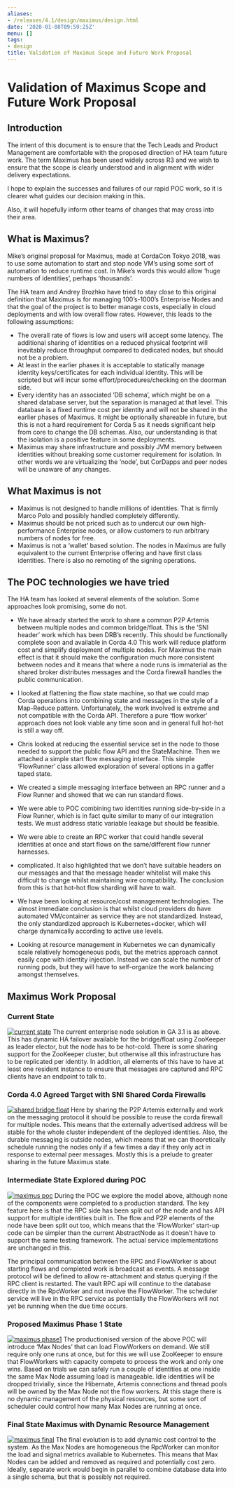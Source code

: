 ```yaml
---
aliases:
- /releases/4.1/design/maximus/design.html
date: '2020-01-08T09:59:25Z'
menu: []
tags:
- design
title: Validation of Maximus Scope and Future Work Proposal
---
```



# Validation of Maximus Scope and Future Work Proposal


## Introduction

The intent of this document is to ensure that the Tech Leads and Product Management are comfortable with the proposed
direction of HA team future work. The term Maximus has been used widely across R3 and we wish to ensure that the scope
is clearly understood and in alignment with wider delivery expectations.

I hope to explain the successes and failures of our rapid POC work, so it is clearer what guides our decision making in
this.

Also, it will hopefully inform other teams of changes that may cross into their area.


## What is Maximus?

Mike’s original proposal for Maximus, made at CordaCon Tokyo 2018, was to use some automation to start and stop node
VM’s using some sort of automation to reduce runtime cost. In Mike’s words this would allow ‘huge numbers of
identities’, perhaps ‘thousands’.

The HA team and Andrey Brozhko have tried to stay close to this original definition that Maximus is for managing
100’s-1000’s Enterprise Nodes and that the goal of the project is to better manage costs, especially in cloud
deployments and with low overall flow rates. However, this leads to the following assumptions:


* The overall rate of flows is low and users will accept some latency. The additional sharing of identities on a
reduced physical footprint will inevitably reduce throughput compared to dedicated nodes, but should not be a problem.
* At least in the earlier phases it is acceptable to statically manage identity keys/certificates for each individual
identity. This will be scripted but will incur some effort/procedures/checking on the doorman side.
* Every identity has an associated ‘DB schema’, which might be on a shared database server, but the separation is
managed at that level. This database is a fixed runtime cost per identity and will not be shared in the earlier phases
of Maximus. It might be optionally shareable in future, but this is not a hard requirement for Corda 5 as it needs
significant help from core to change the DB schemas. Also, our understanding is that the isolation is a positive feature
in some deployments.
* Maximus may share infrastructure and possibly JVM memory between identities without breaking some customer
requirement for isolation. In other words we are virtualizing the ‘node’, but CorDapps and peer nodes will be unaware of
any changes.


## What Maximus is not


* Maximus is not designed to handle millions of identities. That is firmly Marco Polo and possibly handled completely
differently.
* Maximus should be not priced such as to undercut our own high-performance Enterprise nodes, or allow customers to run
arbitrary numbers of nodes for free.
* Maximus is not a ‘wallet’ based solution. The nodes in Maximus are fully equivalent to the current Enterprise
offering and have first class identities. There is also no remoting of the signing operations.


## The POC technologies we have tried

The HA team has looked at several elements of the solution. Some approaches look promising, some do not.


* We have already started the work to share a common P2P Artemis between multiple nodes and common bridge/float. This
is the ‘SNI header’ work which has been DRB’s recently. This should be functionally complete soon and available in Corda
4.0 This work will reduce platform cost and simplify deployment of multiple nodes. For Maximus the main effect is that it
should make the configuration much more consistent between nodes and it means that where a node runs is immaterial as
the shared broker distributes messages and the Corda firewall handles the public communication.
* I looked at flattening the flow state machine, so that we could map Corda operations into combining state and
messages in the style of a Map-Reduce pattern. Unfortunately, the work involved is extreme and not compatible with the
Corda API. Therefore a pure ‘flow worker’ approach does not look viable any time soon and in general full hot-hot is
still a way off.
* Chris looked at reducing the essential service set in the node to those needed to support the public flow API and the
StateMachine. Then we attached a simple start flow messaging interface. This simple ‘FlowRunner’ class allowed
exploration of several options in a gaffer taped state.
* We created a simple messaging interface between an RPC runner and a Flow Runner and showed that we can run
standard flows.
* We were able to POC combining two identities running side-by-side in a Flow Runner, which is in fact quite similar
to many of our integration tests. We must address static variable leakage but should be feasible.
* We were able to create an RPC worker that could handle several identities at once and start flows on the
same/different flow runner harnesses.


* complicated. It also highlighted that we don’t have suitable headers on our messages and that the message header
whitelist will make this difficult to change whilst maintaining wire compatibility. The conclusion from this is that
hot-hot flow sharding will have to wait.
* We have been looking at resource/cost management technologies. The almost immediate conclusion is that whilst cloud
providers do have automated VM/container as service they are not standardized. Instead, the only standardized approach
is Kubernetes+docker, which will charge dynamically according to active use levels.
* Looking at resource management in Kubernetes we can dynamically scale relatively homogeneous pods, but the metrics
approach cannot easily cope with identity injection. Instead we can scale the number of running pods, but they will have
to self-organize the work balancing amongst themselves.


## Maximus Work Proposal


### Current State

[![current state](design/maximus/./images/current_state.png "current state")](images/current_state.png)
The current enterprise node solution in GA 3.1 is as above. This has dynamic HA failover available for the bridge/float
using ZooKeeper as leader elector, but the node has to be hot-cold. There is some sharing support for the ZooKeeper
cluster, but otherwise all this infrastructure has to be replicated per identity. In addition, all elements of this have
to have at least one resident instance to ensure that messages are captured and RPC clients have an endpoint to talk to.


### Corda 4.0 Agreed Target with SNI Shared Corda Firewalls

[![shared bridge float](design/maximus/./images/shared_bridge_float.png "shared bridge float")](images/shared_bridge_float.png)
Here by sharing the P2P Artemis externally and work on the messaging protocol it should be possible to reuse the corda
firewall for multiple nodes. This means that the externally advertised address will be stable for the whole cluster
independent of the deployed identities. Also, the durable messaging is outside nodes, which means that we can
theoretically schedule running the nodes only if a few times a day if they only act in response to external peer
messages. Mostly this is a prelude to greater sharing in the future Maximus state.


### Intermediate State Explored during POC

[![maximus poc](design/maximus/./images/maximus_poc.png "maximus poc")](images/maximus_poc.png)
During the POC we explore the model above, although none of the components were completed to a production standard. The
key feature here is that the RPC side has been split out of the node and has API support for multiple identities built
in. The flow and P2P elements of the node have been split out too, which means that the ‘FlowWorker’ start-up code can
be simpler than the current AbstractNode as it doesn’t have to support the same testing framework. The actual service
implementations are unchanged in this.

The principal communication between the RPC and FlowWorker is about starting flows and completed work is broadcast as
events. A message protocol will be defined to allow re-attachment and status querying if the RPC client is restarted.
The vault RPC api will continue to the database directly in the RpcWorker and not involve the FlowWorker. The scheduler
service will live in the RPC service as potentially the FlowWorkers will not yet be running when the due time occurs.


### Proposed Maximus Phase 1 State

[![maximus phase1](design/maximus/./images/maximus_phase1.png "maximus phase1")](images/maximus_phase1.png)
The productionised version of the above POC will introduce ‘Max Nodes’ that can load FlowWorkers on demand. We still
require only one runs at once, but for this we will use ZooKeeper to ensure that FlowWorkers with capacity compete to
process the work and only one wins. Based on trials we can safely run a couple of identities at one inside the same Max
Node assuming load is manageable. Idle identities will be dropped trivially, since the Hibernate, Artemis connections
and thread pools will be owned by the Max Node not the flow workers. At this stage there is no dynamic management of the
physical resources, but some sort of scheduler could control how many Max Nodes are running at once.


### Final State Maximus with Dynamic Resource Management

[![maximus final](design/maximus/./images/maximus_final.png "maximus final")](images/maximus_final.png)
The final evolution is to add dynamic cost control to the system. As the Max Nodes are homogeneous the RpcWorker can
monitor the load and signal metrics available to Kubernetes. This means that Max Nodes can be added and removed as
required and potentially cost zero. Ideally, separate work would begin in parallel to combine database data into a
single schema, but that is possibly not required.

